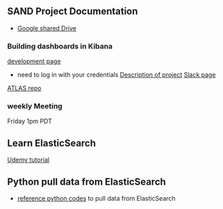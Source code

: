 
## SAND Project Documentation
- [Google shared Drive](https://drive.google.com/drive/folders/0APwP9-3JRjJOUk9PVA)

### Building dashboards in Kibana
[development page](https://atlas-kibana.mwt2.org:5601/)
  - need to log in with your credentials
[Description of project](https://mail.google.com/mail/u/0/#section_query/has%3Ayellow-star/FMfcgxwBVMlsdZrRPcdqJvFPCtddJzDs)
[Slack page](https://um-net-analy.slack.com/messages/DFT725D9P/)

[ATLAS repo](https://github.com/ATLAS-Analytics)


### weekly Meeting
Friday 1pm PDT

## Learn ElasticSearch
[Udemy tutorial](https://www.udemy.com/elasticsearch-complete-guide/learn/v4/t/lecture/7470444?start=0)

## Python pull data from ElasticSearch
- [reference python codes](https://github.com/UM-UROP-Network-Analytics/database) to pull data from ElasticSearch



